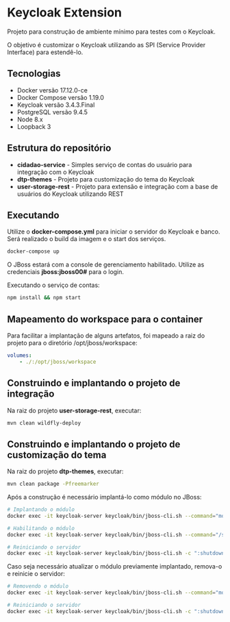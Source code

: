 # Keycloak Extension

Projeto para construção de ambiente mínimo para testes com o Keycloak.

O objetivo é customizar o Keycloak utilizando as SPI (Service Provider Interface) para estendê-lo.

## Tecnologias

- Docker versão 17.12.0-ce
- Docker Compose versão 1.19.0
- Keycloak versão 3.4.3.Final
- PostgreSQL versão 9.4.5
- Node 8.x
- Loopback 3

## Estrutura do repositório

- **cidadao-service** - Simples serviço de contas do usuário para integração com o Keycloak
- **dtp-themes** - Projeto para customização do tema do Keycloak
- **user-storage-rest** - Projeto para extensão e integração com a base de usuários do Keycloak utilizando REST

## Executando

Utilize o **docker-compose.yml** para iniciar o servidor do Keycloak e banco. Será realizado o build da imagem e o start dos serviços.

```bash
docker-compose up
```

O JBoss estará com a console de gerenciamento habilitado. Utilize as credenciais **jboss:jboss00#** para o login.

Executando o serviço de contas:

```bash
npm install && npm start
```

## Mapeamento do workspace para o container

Para facilitar a implantação de alguns artefatos, foi mapeado a raiz do projeto para o diretório /opt/jboss/workspace:

```yaml
volumes:
    - ./:/opt/jboss/workspace
```

## Construindo e implantando o projeto de integração

Na raiz do projeto **user-storage-rest**, executar:

```bash
mvn clean wildfly-deploy
```

## Construindo e implantando o projeto de customização do tema

Na raiz do projeto **dtp-themes**, executar:

```bash
mvn clean package -Pfreemarker
```

Após a construção é necessário implantá-lo como módulo no JBoss:

```bash
# Implantando o módulo
docker exec -it keycloak-server keycloak/bin/jboss-cli.sh --command="module add --name=br.gov.dataprev.keycloak.dtp-themes --resources=workspace/dtp-themes/target/dtp-themes.jar" --connect

# Habilitando o módulo
docker exec -it keycloak-server keycloak/bin/jboss-cli.sh --command="/subsystem=keycloak-server/theme=defaults:list-add(name=modules,value="br.gov.dataprev.keycloak.dtp-themes")" --connect

# Reiniciando o servidor
docker exec -it keycloak-server keycloak/bin/jboss-cli.sh -c ":shutdown(restart=true)"

```

Caso seja necessário atualizar o módulo previamente implantado, remova-o e reinicie o servidor:

```bash
# Removendo o módulo
docker exec -it keycloak-server keycloak/bin/jboss-cli.sh --command="module remove --name=br.gov.dataprev.keycloak.dtp-themes" --connect

# Reiniciando o servidor
docker exec -it keycloak-server keycloak/bin/jboss-cli.sh -c ":shutdown(restart=true)"
```
